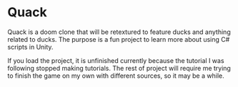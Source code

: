 # Quack

Quack is a doom clone that will be retextured to feature ducks and anything related to ducks. The purpose is a fun project to learn more about using C# scripts in Unity.

If you load the project, it is unfinished currently because the tutorial I was following stopped making tutorials. The rest of project will require me trying to finish the game on my own with different sources, so it may be a while.
